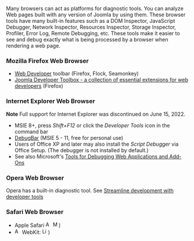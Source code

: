 <!-- Filename: Web_page_diagnostic_tools / Display title: Web page diagnostic tools -->

Many browsers can act as platforms for diagnostic tools. You can analyze
Web pages built with any version of Joomla by using them. These browser
tools have many built-in features such as a DOM Inspector, JavaScript
Debugger, Network Inspector, Resources Inspector, Storage Inspector,
Profiler, Error Log, Remote Debugging, etc. These tools make it easier
to see and debug exactly what is being processed by a browser when
rendering a web page.

### Mozilla Firefox Web Browser

- <a href="https://addons.mozilla.org/en-US/firefox/addon/web-developer"
  rel="nofollow noreferrer noopener">Web Developer</a> toolbar (Firefox,
  Flock, Seamonkey)
- <a
  href="https://addons.mozilla.org/en-US/firefox/collections/71746/joomla-developer-toolbox/"
  rel="nofollow noreferrer noopener">Joomla Developer Toolbox - a
  collection of essential extensions for web developers</a> (Firefox)

### Internet Explorer Web Browser

**Note** Full support for Internet Explorer was discontinued on June 15,
2022.

- MSIE 8+, press *Shift+F12* or click the *Developer Tools* icon in the
  command bar
- <a href="https://www.debugbar.com/?langage=en%20" class="external text"
  rel="nofollow noreferrer noopener">DebugBar</a> (MSIE
  5 - 11, free for personal use)
- Users of Office XP and later may also install the *Script Debugger*
  via Office Setup. (The debugger is not installed by default.)
- See also Microsoft's <a
  href="https://docs.microsoft.com/en-us/windows/win32/win7appqual/tools-for-debugging-web-applications-and-add-ons"
  rel="nofollow noreferrer noopener">Tools for Debugging Web Applications
  and Add-Ons</a>

### Opera Web Browser

Opera has a built-in diagnostic tool. See <a
href="https://help.opera.com/en/opera36/explore-advanced-features/#developerTools"
rel="nofollow noreferrer noopener">Streamline development with developer
tools</a>

### Safari Web Browser

- Apple Safari <img
  src="https://docs.joomla.org/images/thumb/8/8d/Os_mac.gif/16px-Os_mac.gif"
  decoding="async"
  srcset="https://docs.joomla.org/images/thumb/8/8d/Os_mac.gif/24px-Os_mac.gif 1.5x, https://docs.joomla.org/images/thumb/8/8d/Os_mac.gif/32px-Os_mac.gif 2x"
  data-file-width="40" data-file-height="40" width="16" height="16"
  alt="Apple MacOSX" /> <img
  src="https://docs.joomla.org/images/thumb/9/95/Os_win.gif/16px-Os_win.gif"
  decoding="async"
  srcset="https://docs.joomla.org/images/thumb/9/95/Os_win.gif/24px-Os_win.gif 1.5x, https://docs.joomla.org/images/thumb/9/95/Os_win.gif/32px-Os_win.gif 2x"
  data-file-width="40" data-file-height="40" width="16" height="16"
  alt="Microsoft Windows" />)
- <img
  src="https://docs.joomla.org/images/thumb/8/8d/Os_mac.gif/16px-Os_mac.gif"
  decoding="async"
  srcset="https://docs.joomla.org/images/thumb/8/8d/Os_mac.gif/24px-Os_mac.gif 1.5x, https://docs.joomla.org/images/thumb/8/8d/Os_mac.gif/32px-Os_mac.gif 2x"
  data-file-width="40" data-file-height="40" width="16" height="16"
  alt="Apple MacOSX" /> WebKit: <img
  src="https://docs.joomla.org/images/thumb/3/3d/Os_linux.gif/16px-Os_linux.gif"
  decoding="async"
  srcset="https://docs.joomla.org/images/thumb/3/3d/Os_linux.gif/24px-Os_linux.gif 1.5x, https://docs.joomla.org/images/thumb/3/3d/Os_linux.gif/32px-Os_linux.gif 2x"
  data-file-width="40" data-file-height="40" width="16" height="16"
  alt="Linux" />)
